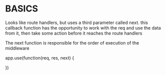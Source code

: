 # BASICS

Looks like route handlers, but uses a third parameter called next. this callback function has the opportunity to work with the req and use the data from it, then take some action before it reaches the route handlers

The next function is responsible for the order of execution of the middleware

app.use(function(req, res, next) {

})